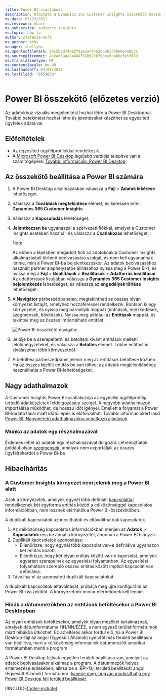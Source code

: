 ```yaml
---
title: Power BI-csatlakozó
description: Útmutató a Dynamics 365 Customer Insights összekötő használatához a Power BI megoldásban.
ms.date: 07/23/2021
ms.reviewer: mhart
ms.subservice: audience-insights
ms.topic: how-to
author: stefanie-msft
ms.author: sthe
manager: shellyha
ms.openlocfilehash: 06c5bed74b82f9ae2a764a2eb363348e0edab531
ms.sourcegitcommit: 4b2ad63aa7a4d4f31b573870bccbc40befe5f8fd
ms.translationtype: MT
ms.contentlocale: hu-HU
ms.lasthandoff: 04/07/2022
ms.locfileid: "8552059"
---
```

# <a name="connector-for-power-bi-preview"></a>Power BI összekötő (előzetes verzió)

Az adatokhoz vizuális megjelenítést hozhat létre a Power BI Desktoppal. További betekintést hozhat létre és jelentéseket készíthet az egyesített ügyfelek adataival.

## <a name="prerequisites"></a>Előfeltételek

- Az egyesített ügyfélprofilokkal rendelkezik.
- A [Microsoft Power BI Desktop](https://powerbi.microsoft.com/desktop/) legújabb verziója telepítve van a számítógépére. [További információk: Power BI Desktop](/power-bi/desktop-what-is-desktop).

## <a name="configure-the-connector-for-power-bi"></a>Az összekötő beállítása a Power BI számára

1. A Power BI Desktop alkalmazásban válassza a **Fájl** > **Adatok lekérése** lehetőséget.

1. Válassza a **Továbbiak megtekintése** elemet, és keressen erre: **Dynamics 365 Customer Insights**

1. Válassza a **Kapcsolódás** lehetőséget.

1. **Jelentkezzen be** ugyanazzal a szervezeti fiókkal, amelyet a Customer Insights esetében használ, és válassza a **Csatlakozás** lehetőséget.
   > [!NOTE]
   > Az ebben a lépésben megadott fiók az adatoknak a Customer Insights alkalmazásból történő beolvasására szolgál, és nem kell ugyanannak lennie, mint a Power BI-ba bejelentkezéskor. Az adatok beolvasásához használt partner alaphelyzetbe állításához nyissa meg a Power BI-t, és nyissa meg a **Fájl** > **Beállítások** > **Beállítások** > **Adatforrás beállításai**. Az adatforrások listájában válassza a **Dynamics 365 Customer Insights bejelentkezés** lehetőséget, és válassza az **engedélyek törlése** lehetőséget.  

1. A **Navigátor** párbeszédpanelen. megtekintheti az összes olyan környezet listáját, amelyhez hozzáféréssel rendelkezik. Bontson ki egy környezetet, és nyissa meg bármelyik mappát (entitások, intézkedések, szegmensek, bővítések). Nyissa meg például az **Entitások** mappát, és tekintse meg az összes importálható entitást.

   ![Power BI összekötő navigátor.](media/power-bi-navigator.png "Power BI összekötő navigátor")

1. Jelölje be a szerepeltetni és betölteni kívánt entitások melletti jelölőnégyzeteket, és válassza a **Betöltés** elemet. Többe entitást is kiválaszthat több környezetből.

1. A betöltési párbeszédpanel jelenik meg az entitások betöltése közben. Ha az összes kijelölt entitás be van töltve, az adatok megjelenítéséhez használhatja a Power BI-lehetőségeket.

## <a name="large-data-sets"></a>Nagy adathalmazok

A Customer Insights Power BI-csatlakozója az egymillió ügyfélprofilig terjedő adatkészletek feldolgozására szolgál. A nagyobb adathalmazok importálása működhet, de hosszú időt igényel. Emellett a folyamat a Power BI-korlátozásai miatt időtúllépés is előfordulhat. További információkért lásd [Power BI: Nagyméretű adathalmazokra vonatkozó ajánlások](/power-bi/admin/service-premium-what-is#large-datasets). 

### <a name="work-with-a-subset-of-data"></a>Munka az adatok egy részhalmazával

Érdemes lehet az adatok egy részhalmazával dolgozni. Létrehozhatók például olyan [szegmensek](segments.md), amelyek nem exportálják az összes ügyfélrekordot a Power BI-be.

## <a name="troubleshooting"></a>Hibaelhárítás

### <a name="customer-insights-environment-doesnt-show-in-power-bi"></a>A Customer Insights környezet nem jelenik meg a Power BI alatt

Azok a környezetek, amelyek egynél több definiált [kapcsolattal](relationships.md) rendelkeznek két egyforma entitás között a célközönséggel kapcsolatos információkban, nem lesznek elérhetők a Power BI-összekötőben.

A duplikált kapcsolatok azonosíthatók és eltávolíthatóak kapcsolatok.

1. Az célközönség kapcsolatos információkban menjen az **Adatok** > **Kapcsolatok** részbe annál a környezetél, ahonnan a Power BI hiányzik.
2. Duplikált kapcsolatok azonosítása:
   - Ellenőrizze, hogy egynél több kapcsolat van-e definiálva ugyanazon két entitás között.
   - Ellenőrizze, hogy két olyan entitás között van-e kapcsolat, amelyek egyaránt szerepelnek az egyesítési folyamatban. Az egyesítési folyamatban szereplő összes entitás között implicit kapcsolat van definiálva.
3. Távolítsa el az azonosított duplikált kapcsolatokat.

A duplikált kapcsolatok eltávolítását, próbálja meg újra konfigurálni az Power BI-összekötőt. A környezetnek immár elérhetőnek kell lennie.

### <a name="errors-on-date-fields-when-loading-entities-in-power-bi-desktop"></a>Hibák a dátummezőkben az entitások betöltésekor a Power BI Desktopban

Az olyan entitások betöltésekor, amelyek olyan mezőket tartalmaznak, amelyek dátumformátuma HH/NN/ÉÉÉÉ, a nem egyező területiformátumok miatt hibákba ütközhet. Ez az eltérés akkor fordul elő, ha a Power BI Desktop-fájl az angol (Egyesült Államok) nyelvtől más területi beállításra van beállítva, mert a célközönség információk dátummezőit amerikai formátumban menti a program.

A Power BI Desktop fájlnak egyetlen területi beállítása van, amelyet az adatok beolvasásakor alkalmaz a program. A dátummezők helyes értelmezése érdekében, állítsa be a .BPI-fájl területi beállítását angol (Egyesült Államok) formátumra. [Ismerje meg, hogyan módosíthatja egy Power BI Desktop fájl területi beállítását](/power-bi/fundamentals/supported-languages-countries-regions#choose-the-language-or-locale-of-power-bi-desktop).

[!INCLUDE[footer-include](../includes/footer-banner.md)]
